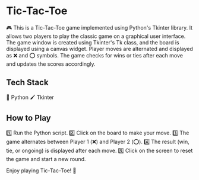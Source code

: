 # Tic-Tac-Toe

🎮 This is a Tic-Tac-Toe game implemented using Python's Tkinter library. It allows two players to play the classic game on a graphical user interface. The game window is created using Tkinter's Tk class, and the board is displayed using a canvas widget. Player moves are alternated and displayed as ❌ and ⭕ symbols. The game checks for wins or ties after each move and updates the scores accordingly.

## Tech Stack

🔧 Python
🖌️ Tkinter

## How to Play

1️⃣ Run the Python script.
2️⃣ Click on the board to make your move.
3️⃣ The game alternates between Player 1 (❌) and Player 2 (⭕).
4️⃣ The result (win, tie, or ongoing) is displayed after each move.
5️⃣ Click on the screen to reset the game and start a new round.

Enjoy playing Tic-Tac-Toe! 🎉
